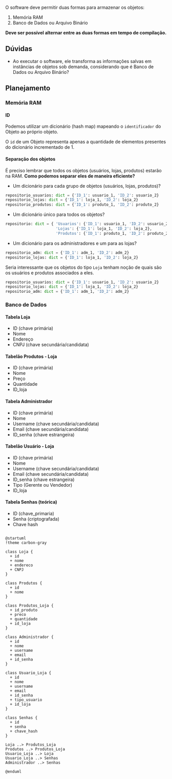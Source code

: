O software deve permitir duas formas para armazenar os objetos:

1. Memória RAM
2. Banco de Dados ou Arquivo Binário

**Deve ser possível alternar entre as duas formas em tempo de compilação.**

## Dúvidas

- Ao executar o software, ele transforma as informações salvas em instâncias de objetos sob demanda, considerando que é Banco de Dados ou Arquivo Binário?

## Planejamento

### Memória RAM

#### ID

Podemos utilizar um dicionário (hash map) mapeando o `identificador` do Objeto ao próprio objeto.

O `id` de um Objeto representa apenas a quantidade de elementos presentes do dicionário incrementado de 1.
#### Separação dos objetos

É preciso lembrar que todos os objetos (usuários, lojas, produtos) estarão na RAM. **Como podemos separar eles de maneira eficiente?**

- Um dicionário para cada grupo de objetos (usuários, lojas, produtos)? 

```Python
repositorio_usuarios: dict = {'ID_1': usuario_1, 'ID_2': usuario_2}
repositorio_lojas: dict = {'ID_1': loja_1, 'ID_2': loja_2}
repositorio_produtos: dict = {'ID_1': produto_1, 'ID_2': produto_2}
```

- Um dicionário único para todos os objetos? 

```Python
repositorio: dict = { 'Usuarios': {'ID_1': usuario_1, 'ID_2': usuario_2},
					  'Lojas': {'ID_1': loja_1, 'ID_2': loja_2},
					  'Produtos': {'ID_1': produto_1, 'ID_2': produto_2} }
```

- Um dicionário para os administradores e um para as lojas?

```Python
repositorio_adm: dict = {'ID_1': adm_1, 'ID_2': adm_2}
repositorio_lojas: dict = {'ID_1': loja_1, 'ID_2': loja_2}
```

Seria interessante que os objetos do tipo `Loja` tenham noção de quais são os usuários e produtos associados a eles.

```Python
repositorio_usuarios: dict = {'ID_1': usuario_1, 'ID_2': usuario_2}
repositorio_lojas: dict = {'ID_1': loja_1, 'ID_2': loja_2}
repositorio_adm: dict = {'ID_1': adm_1, 'ID_2': adm_2}
```

### Banco de Dados

#### Tabela Loja

- ID (chave primária)
- Nome
- Endereço
- CNPJ (chave secundária/candidata)
#### Tabelão Produtos - Loja

- ID (chave primária)
- Nome
- Preço
- Quantidade
- ID_loja
#### Tabela Administrador

- ID (chave primária)
- Nome
- Username (chave secundária/candidata)
- Email (chave secundária/candidata)
- ID_senha (chave estrangeira)
#### Tabelão Usuário - Loja

- ID (chave primária)
- Nome
- Username (chave secundária/candidata)
- Email (chave secundária/candidata)
- ID_senha (chave estrangeira)
- Tipo (Gerente ou Vendedor)
- ID_loja
#### Tabela Senhas (teórica)

- ID (chave_primaria)
- Senha (criptografada)
- Chave hash


```plantuml

@startuml
!theme carbon-gray

class Loja {
  + id
  + nome
  + endereco
  + CNPJ
}

class Produtos {
  + id
  + nome
}

class Produtos_Loja {
  + id_produto
  + preco
  + quantidade
  + id_loja
}

class Administrador {
  + id
  + nome
  + username
  + email
  + id_senha
}

class Usuario_Loja {
  + id
  + nome
  + username
  + email
  + id_senha
  + tipo_usuario
  + id_loja
}

class Senhas {
  + id
  + senha
  + chave_hash
}

Loja ..> Produtos_Loja
Produtos ..> Produtos_Loja
Usuario_Loja ..> Loja
Usuario_Loja ..> Senhas
Administrador ..> Senhas

@enduml

```


